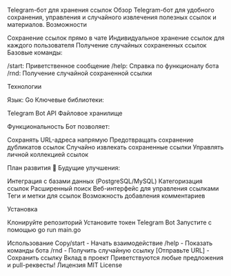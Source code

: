 Telegram-бот для хранения ссылок
Обзор
Telegram-бот для удобного сохранения, управления и случайного извлечения полезных ссылок и материалов.
Возможности

Сохранение ссылок прямо в чате
Индивидуальное хранение ссылок для каждого пользователя
Получение случайных сохраненных ссылок
Базовые команды:

/start: Приветственное сообщение
/help: Справка по функционалу бота
/rnd: Получение случайной сохраненной ссылки



Технологии

Язык: Go
Ключевые библиотеки:

Telegram Bot API
Файловое хранилище



Функциональность
Бот позволяет:

Сохранять URL-адреса напрямую
Предотвращать сохранение дубликатов ссылок
Случайно извлекать сохраненные ссылки
Управлять личной коллекцией ссылок

План развития
🚀 Будущие улучшения:

Интеграция с базами данных (PostgreSQL/MySQL)
Категоризация ссылок
Расширенный поиск
Веб-интерфейс для управления ссылками
Теги и метки для ссылок
Возможность добавления комментариев

Установка

Клонируйте репозиторий
Установите токен Telegram Bot
Запустите с помощью go run main.go

Использование
Copy/start - Начать взаимодействие
/help - Показать команды бота
/rnd - Получить случайную ссылку
[Отправьте URL] - Сохранить ссылку
Вклад в проект
Приветствуются любые предложения и pull-реквесты!
Лицензия
MIT License

